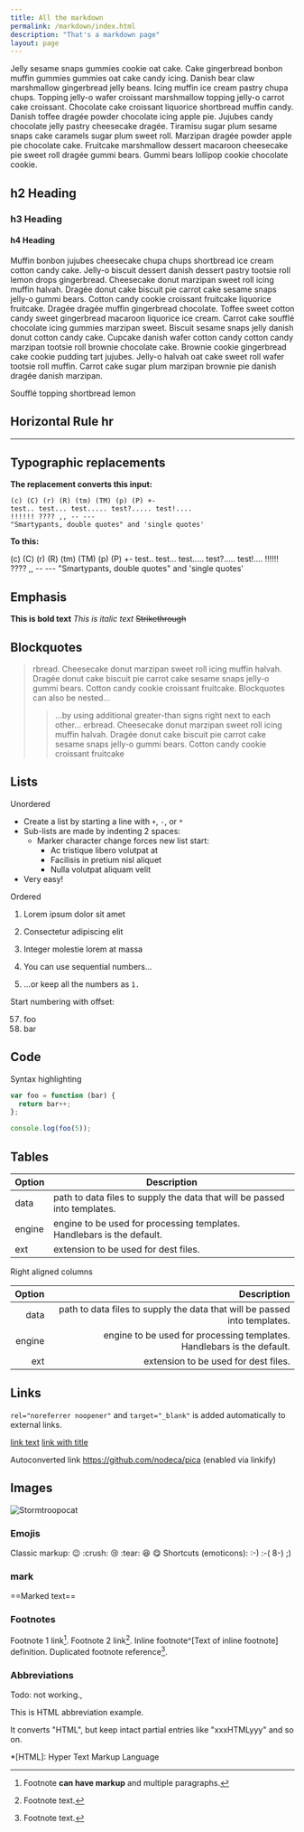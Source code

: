 ```yaml
---
title: All the markdown
permalink: /markdown/index.html
description: "That's a markdown page"
layout: page
---
```


Jelly sesame snaps gummies cookie oat cake. Cake gingerbread bonbon muffin gummies gummies oat cake candy icing. Danish bear claw marshmallow gingerbread jelly beans. Icing muffin ice cream pastry chupa chups. Topping jelly-o wafer croissant marshmallow topping jelly-o carrot cake croissant. Chocolate cake croissant liquorice shortbread muffin candy. Danish toffee dragée powder chocolate icing apple pie. Jujubes candy chocolate jelly pastry cheesecake dragée. Tiramisu sugar plum sesame snaps cake caramels sugar plum sweet roll. Marzipan dragée powder apple pie chocolate cake. Fruitcake marshmallow dessert macaroon cheesecake pie sweet roll dragée gummi bears. Gummi bears lollipop cookie chocolate cookie.

## h2 Heading

### h3 Heading

#### h4 Heading

Muffin bonbon jujubes cheesecake chupa chups shortbread ice cream cotton candy cake. Jelly-o biscuit dessert danish dessert pastry tootsie roll lemon drops gingerbread. Cheesecake donut marzipan sweet roll icing muffin halvah. Dragée donut cake biscuit pie carrot cake sesame snaps jelly-o gummi bears. Cotton candy cookie croissant fruitcake liquorice fruitcake. Dragée dragée muffin gingerbread chocolate. Toffee sweet cotton candy sweet gingerbread macaroon liquorice ice cream. Carrot cake soufflé chocolate icing gummies marzipan sweet. Biscuit sesame snaps jelly danish donut cotton candy cake. Cupcake danish wafer cotton candy cotton candy marzipan tootsie roll brownie chocolate cake. Brownie cookie gingerbread cake cookie pudding tart jujubes. Jelly-o halvah oat cake sweet roll wafer tootsie roll muffin. Carrot cake sugar plum marzipan brownie pie danish dragée danish marzipan.

Soufflé topping shortbread lemon

## Horizontal Rule hr

---

## Typographic replacements

**The replacement converts this input:**

```
(c) (C) (r) (R) (tm) (TM) (p) (P) +-
test.. test... test..... test?..... test!....
!!!!!! ???? ,, -- ---
"Smartypants, double quotes" and 'single quotes'
```

**To this:**

(c) (C) (r) (R) (tm) (TM) (p) (P) +-
test.. test... test..... test?..... test!....
!!!!!! ???? ,, -- ---
"Smartypants, double quotes" and 'single quotes'

## Emphasis

**This is bold text**
_This is italic text_
~~Strikethrough~~

## Blockquotes

> rbread. Cheesecake donut marzipan sweet roll icing muffin halvah. Dragée donut cake biscuit pie carrot cake sesame snaps jelly-o gummi bears. Cotton candy cookie croissant fruitcake.
> Blockquotes can also be nested...
>
> > ...by using additional greater-than signs right next to each other... erbread. Cheesecake donut marzipan sweet roll icing muffin halvah. Dragée donut cake biscuit pie carrot cake sesame snaps jelly-o gummi bears. Cotton candy cookie croissant fruitcake

## Lists

Unordered

- Create a list by starting a line with `+`, `-`, or `*`
- Sub-lists are made by indenting 2 spaces:
  - Marker character change forces new list start:
    - Ac tristique libero volutpat at
    * Facilisis in pretium nisl aliquet
    - Nulla volutpat aliquam velit
- Very easy!

Ordered

1. Lorem ipsum dolor sit amet
2. Consectetur adipiscing elit
3. Integer molestie lorem at massa

4. You can use sequential numbers...
5. ...or keep all the numbers as `1.`

Start numbering with offset:

57. foo
1. bar

## Code

Syntax highlighting

```js
var foo = function (bar) {
  return bar++;
};

console.log(foo(5));
```

## Tables

| Option | Description                                                               |
| ------ | ------------------------------------------------------------------------- |
| data   | path to data files to supply the data that will be passed into templates. |
| engine | engine to be used for processing templates. Handlebars is the default.    |
| ext    | extension to be used for dest files.                                      |

Right aligned columns

| Option |                                                               Description |
| -----: | ------------------------------------------------------------------------: |
|   data | path to data files to supply the data that will be passed into templates. |
| engine |    engine to be used for processing templates. Handlebars is the default. |
|    ext |                                      extension to be used for dest files. |

## Links

`rel="noreferrer noopener"` and `target="_blank"` is added automatically to external links.

[link text](http://dev.nodeca.com)
[link with title](http://nodeca.github.io/pica/demo/ 'title text!')

Autoconverted link https://github.com/nodeca/pica (enabled via linkify)

## Images

![Stormtroopocat](https://octodex.github.com/images/stormtroopocat.jpg 'The Stormtroopocat')

### Emojis

Classic markup: :wink: :crush: :cry: :tear: :laughing: :yum:
Shortcuts (emoticons): :-) :-( 8-) ;)

### mark

==Marked text==

### Footnotes

Footnote 1 link[^first].
Footnote 2 link[^second].
Inline footnote^[Text of inline footnote] definition.
Duplicated footnote reference[^second].

[^first]:
    Footnote **can have markup**
    and multiple paragraphs.

[^second]: Footnote text.

### Abbreviations

Todo: not working.,

This is HTML abbreviation example.

It converts "HTML", but keep intact partial entries like "xxxHTMLyyy" and so on.

\*[HTML]: Hyper Text Markup Language
